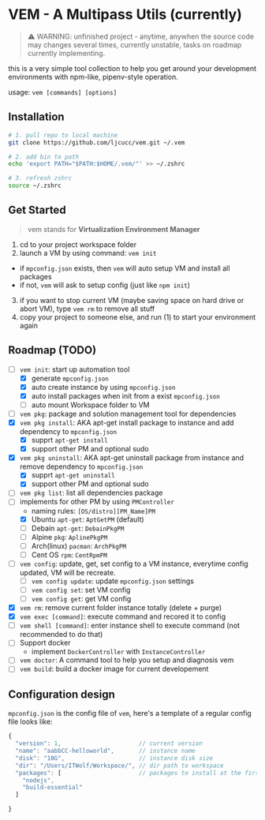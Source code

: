 # VEM - A Multipass Utils (currently)

> ⚠️ WARNING: unfinished project - anytime, anywhen the source code may changes several times, currently unstable, tasks on roadmap currently implementing.

this is a very simple tool collection to help you get around your development environments with npm-like, pipenv-style operation.

usage: `vem [commands] [options]`

## Installation

```bash
# 1. pull repo to local machine
git clone https://github.com/ljcucc/vem.git ~/.vem

# 2. add bin to path
echo 'export PATH="$PATH:$HOME/.vem/"' >> ~/.zshrc

# 3. refresh zshrc
source ~/.zshrc
```

## Get Started

> vem stands for **Virtualization Environment Manager**

1. cd to your project workspace folder
2. launch a VM by using command: `vem init`
  * if `mpconfig.json` exists, then `vem` will auto setup VM and install all packages
  * if not, `vem` will ask to setup config (just like `npm init`)
3. if you want to stop current VM (maybe saving space on hard drive or abort VM), type `vem rm` to remove all stuff
4. copy your project to someone else, and run (1) to start your environment again

## Roadmap (TODO)

- [ ] `vem init`: start up automation tool
  - [x] generate `mpconfig.json`
  - [x] auto create instance by using `mpconfig.json`
  - [x] auto install packages when init from a exist `mpconfig.json`
  - [ ] auto mount Workspace folder to VM
- [ ]  `vem pkg`: package and solution management tool for dependencies
  - [x] `vem pkg install`: AKA apt-get install package to instance and add dependency to `mpconfig.json`
    - [x] supprt `apt-get install`
    - [x] support other PM and optional sudo
  - [x] `vem pkg uninstall`: AKA apt-get uninstall package from instance and remove dependency to `mpconfig.json`
    - [x] supprt `apt-get uninstall`
    - [x] support other PM and optional sudo
  - [ ] `vem pkg list`: list all dependencies package
  - [ ] implements for other PM by using `PMController`
    * naming rules: `[OS/distro][PM_Name]PM`
    - [x] Ubuntu `apt-get`: `AptGetPM` (default)
    - [ ] Debain `apt-get`: `DebainPkgPM`
    - [ ] Alpine `pkg`: `AplinePkgPM`
    - [ ] Arch(linux) `pacman`: `ArchPkgPM`
    - [ ] Cent OS `rpm`: `CentRpmPM`
- [ ] `vem config`: update, get, set config to a VM instance, everytime config updated, VM will be recreate.
  - [ ] `vem config update`: update `mpconfig.json` settings
  - [ ] `vem config set`: set VM config
  - [ ] `vem config get`: get VM config
- [x] `vem rm`: remove current folder instance totally (delete + purge)
- [x] `vem exec [command]`: execute command and recored it to config
- [ ] `vem shell [command]`: enter instance shell to execute command (not recommended to do that)
- [ ] Support docker
  * implement `DockerController` with `InstanceController`
- [ ] `vem doctor`: A command tool to help you setup and diagnosis vem
- [ ] `vem build`: build a docker image for current developement

## Configuration design

`mpconfig.json` is the config file of `vem`, here's a template of a regular config file looks like:
```js
{
  "version": 1,                      // current version
  "name": "aabbCC-helloworld",       // instance name
  "disk": "10G",                     // instance disk size
  "dir": "/Users/ITWolf/Workspace/", // dir path to workspace
  "packages": [                      // packages to install at the first time
    "nodejs",
    "build-essential"
  ]

}
```